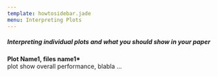```yaml
---
template: howtosidebar.jade
menu: Interpreting Plots
---
```


##### Interpreting individual plots and what you should show in your paper

<b>Plot Name1, files name1*</b><br>
plot show overall performance, blabla ...
